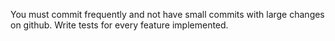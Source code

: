 You must commit frequently and not have small commits with large changes on github.
Write tests for every feature implemented.